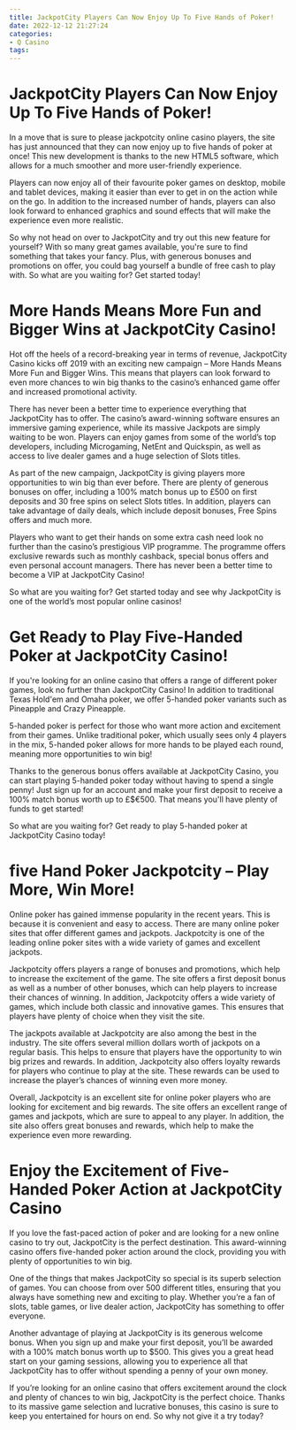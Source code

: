 ```yaml
---
title: JackpotCity Players Can Now Enjoy Up To Five Hands of Poker!
date: 2022-12-12 21:27:24
categories:
- Q Casino
tags:
---
```



#  JackpotCity Players Can Now Enjoy Up To Five Hands of Poker!

In a move that is sure to please jackpotcity online casino players, the site has just announced that they can now enjoy up to five hands of poker at once! This new development is thanks to the new HTML5 software, which allows for a much smoother and more user-friendly experience.

Players can now enjoy all of their favourite poker games on desktop, mobile and tablet devices, making it easier than ever to get in on the action while on the go. In addition to the increased number of hands, players can also look forward to enhanced graphics and sound effects that will make the experience even more realistic.

So why not head on over to JackpotCity and try out this new feature for yourself? With so many great games available, you're sure to find something that takes your fancy. Plus, with generous bonuses and promotions on offer, you could bag yourself a bundle of free cash to play with. So what are you waiting for? Get started today!

#  More Hands Means More Fun and Bigger Wins at JackpotCity Casino!

Hot off the heels of a record-breaking year in terms of revenue, JackpotCity Casino kicks off 2019 with an exciting new campaign – More Hands Means More Fun and Bigger Wins. This means that players can look forward to even more chances to win big thanks to the casino’s enhanced game offer and increased promotional activity.

There has never been a better time to experience everything that JackpotCity has to offer. The casino’s award-winning software ensures an immersive gaming experience, while its massive Jackpots are simply waiting to be won. Players can enjoy games from some of the world’s top developers, including Microgaming, NetEnt and Quickspin, as well as access to live dealer games and a huge selection of Slots titles.

As part of the new campaign, JackpotCity is giving players more opportunities to win big than ever before. There are plenty of generous bonuses on offer, including a 100% match bonus up to £500 on first deposits and 30 free spins on select Slots titles. In addition, players can take advantage of daily deals, which include deposit bonuses, Free Spins offers and much more.

Players who want to get their hands on some extra cash need look no further than the casino’s prestigious VIP programme. The programme offers exclusive rewards such as monthly cashback, special bonus offers and even personal account managers. There has never been a better time to become a VIP at JackpotCity Casino!

So what are you waiting for? Get started today and see why JackpotCity is one of the world’s most popular online casinos!

#  Get Ready to Play Five-Handed Poker at JackpotCity Casino!

If you're looking for an online casino that offers a range of different poker games, look no further than JackpotCity Casino! In addition to traditional Texas Hold'em and Omaha poker, we offer 5-handed poker variants such as Pineapple and Crazy Pineapple.

5-handed poker is perfect for those who want more action and excitement from their games. Unlike traditional poker, which usually sees only 4 players in the mix, 5-handed poker allows for more hands to be played each round, meaning more opportunities to win big!

Thanks to the generous bonus offers available at JackpotCity Casino, you can start playing 5-handed poker today without having to spend a single penny! Just sign up for an account and make your first deposit to receive a 100% match bonus worth up to £$€500. That means you'll have plenty of funds to get started!

So what are you waiting for? Get ready to play 5-handed poker at JackpotCity Casino today!

#  five Hand Poker Jackpotcity – Play More, Win More!

Online poker has gained immense popularity in the recent years. This is because it is convenient and easy to access. There are many online poker sites that offer different games and jackpots. Jackpotcity is one of the leading online poker sites with a wide variety of games and excellent jackpots.

Jackpotcity offers players a range of bonuses and promotions, which help to increase the excitement of the game. The site offers a first deposit bonus as well as a number of other bonuses, which can help players to increase their chances of winning. In addition, Jackpotcity offers a wide variety of games, which include both classic and innovative games. This ensures that players have plenty of choice when they visit the site.

The jackpots available at Jackpotcity are also among the best in the industry. The site offers several million dollars worth of jackpots on a regular basis. This helps to ensure that players have the opportunity to win big prizes and rewards. In addition, Jackpotcity also offers loyalty rewards for players who continue to play at the site. These rewards can be used to increase the player’s chances of winning even more money.

Overall, Jackpotcity is an excellent site for online poker players who are looking for excitement and big rewards. The site offers an excellent range of games and jackpots, which are sure to appeal to any player. In addition, the site also offers great bonuses and rewards, which help to make the experience even more rewarding.

#  Enjoy the Excitement of Five-Handed Poker Action at JackpotCity Casino

If you love the fast-paced action of poker and are looking for a new online casino to try out, JackpotCity is the perfect destination. This award-winning casino offers five-handed poker action around the clock, providing you with plenty of opportunities to win big.

One of the things that makes JackpotCity so special is its superb selection of games. You can choose from over 500 different titles, ensuring that you always have something new and exciting to play. Whether you’re a fan of slots, table games, or live dealer action, JackpotCity has something to offer everyone.

Another advantage of playing at JackpotCity is its generous welcome bonus. When you sign up and make your first deposit, you’ll be awarded with a 100% match bonus worth up to $500. This gives you a great head start on your gaming sessions, allowing you to experience all that JackpotCity has to offer without spending a penny of your own money.

If you’re looking for an online casino that offers excitement around the clock and plenty of chances to win big, JackpotCity is the perfect choice. Thanks to its massive game selection and lucrative bonuses, this casino is sure to keep you entertained for hours on end. So why not give it a try today?
